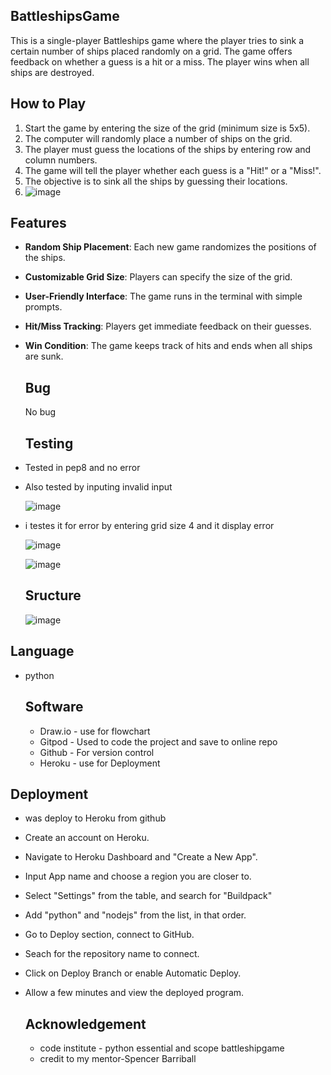 ## BattleshipsGame
This is a single-player Battleships game where the player tries to sink a certain number of ships placed randomly on a grid. The game offers feedback on whether a guess is a hit or a miss. The player wins when all ships are destroyed.

## How to Play

1. Start the game by entering the size of the grid (minimum size is 5x5).
2. The computer will randomly place a number of ships on the grid.
3. The player must guess the locations of the ships by entering row and column numbers.
4. The game will tell the player whether each guess is a "Hit!" or a "Miss!".
5. The objective is to sink all the ships by guessing their locations.
6. ![image](https://github.com/user-attachments/assets/55d6c465-473e-4002-9f3f-f6e4c2280dcf)

## Features

- **Random Ship Placement**: Each new game randomizes the positions of the ships.
- **Customizable Grid Size**: Players can specify the size of the grid.
- **User-Friendly Interface**: The game runs in the terminal with simple prompts.
- **Hit/Miss Tracking**: Players get immediate feedback on their guesses.
- **Win Condition**: The game keeps track of hits and ends when all ships are sunk.

  ## Bug
  No bug

  ## Testing
- Tested in pep8 and no error
- Also tested by inputing invalid input

  ![image](https://github.com/user-attachments/assets/ba8eb4d5-bfba-4d00-b8e8-24c6558fda79)

- i testes it for error by entering grid size 4 and it display error

  ![image](https://github.com/user-attachments/assets/05d195fd-d7c0-4adc-beb7-fd5d305221c6)

  ![image](https://github.com/user-attachments/assets/05bcb5f5-0917-427f-9a02-568cb0b19078)

  ## Sructure

  ![image](https://github.com/user-attachments/assets/2d9ae0cf-7677-4152-a47a-0d4661ff97fb)

## Language

- python

  ## Software
  - Draw.io - use for flowchart
  -  Gitpod - Used to code the project and save to online repo
   -  Github - For version control
   -  Heroku - use for Deployment
  
## Deployment

  - was deploy to Heroku from github
- Create an account on Heroku.
- Navigate to Heroku Dashboard and "Create a New App".
- Input App name and choose a region you are closer to.
- Select "Settings" from the table, and search for "Buildpack"
- Add "python" and "nodejs" from the list, in that order.
- Go to Deploy section, connect to GitHub.
- Seach for the repository name to connect.
- Click on Deploy Branch or enable Automatic Deploy.
- Allow a few minutes and view the deployed program.

    ## Acknowledgement

  -  code institute - python essential and scope battleshipgame
    - credit to my mentor-Spencer Barriball
   
